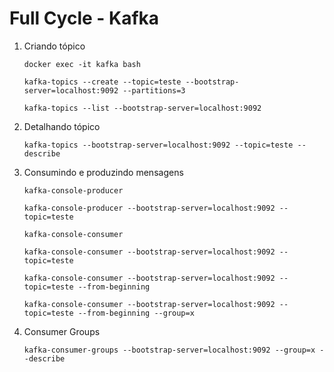 # Full Cycle - Kafka

1. Criando tópico
   ```
   docker exec -it kafka bash

   kafka-topics --create --topic=teste --bootstrap-server=localhost:9092 --partitions=3

   kafka-topics --list --bootstrap-server=localhost:9092
   ```

2. Detalhando tópico
   ```
   kafka-topics --bootstrap-server=localhost:9092 --topic=teste --describe
   ```

3. Consumindo e produzindo mensagens
   ```
   kafka-console-producer 

   kafka-console-producer --bootstrap-server=localhost:9092 --topic=teste 

   kafka-console-consumer 

   kafka-console-consumer --bootstrap-server=localhost:9092 --topic=teste

   kafka-console-consumer --bootstrap-server=localhost:9092 --topic=teste --from-beginning

   kafka-console-consumer --bootstrap-server=localhost:9092 --topic=teste --from-beginning --group=x
   ```

4. Consumer Groups
   ```
   kafka-consumer-groups --bootstrap-server=localhost:9092 --group=x --describe
   ```